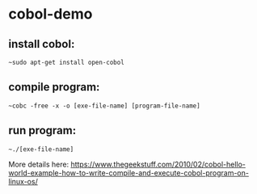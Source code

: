 # cobol-demo
## install cobol: 
`~sudo apt-get install open-cobol`
## compile program:
`~cobc -free -x -o [exe-file-name] [program-file-name]`
## run program:
`~./[exe-file-name]`

More details here: https://www.thegeekstuff.com/2010/02/cobol-hello-world-example-how-to-write-compile-and-execute-cobol-program-on-linux-os/